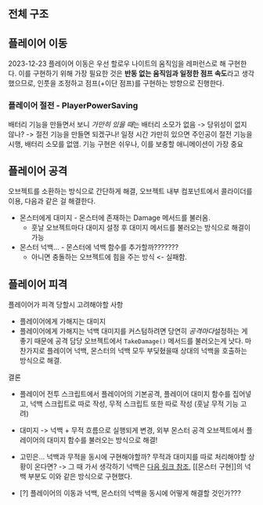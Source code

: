 
## 전체 구조


## 플레이어 이동

2023-12-23
플레이어 이동은 우선 할로우 나이트의 움직임을 레퍼런스로 해 구현한다. 이를 구현하기 위해 가장 필요한 것은 **반동 없는 움직임과 일정한 점프 속도**라고 생각했으므로, 인풋을 조정하고 점프(+이단 점프)를 구현하는 방향으로 진행한다.
### 플레이어 절전 - PlayerPowerSaving

배터리 기능을 만들면서 보니 *가만히 있을 때*는 배터리 소모가 없음
	-> 당위성이 없지 않나? -> 절전 기능을 만들면 되겠구나!
일정 시간 가만히 있으면 주인공이 절전 기능을 시행, 배터리 소모를 없앰.
기능 구현은 쉬우나, 이를 보충할 애니메이션이 가장 중요

## 플레이어 공격

오브젝트를 소환하는 방식으로 간단하게 해결,
오브젝트 내부 컴포넌트에서 콜라이더를 이용, 다음과 같은 걸 해결한다.
- 몬스터에게 대미지 - 몬스터에 존재하는 Damage 메서드를 불러옴.
	- 훗날 오브젝트마다 대미지 설정 후 대미지 메서드를 불러오는 방식으로 해결이 가능
- 몬스터 넉백... - 몬스터에 넉백 함수를 추가할까???????
	- 아니면 충돌하는 오브젝트에 힘을 주는 방식 <- 실패함.

## 플레이어 피격

플레이어가 피격 당할시 고려해야할 사항 
- 플레이어에게 가해지는 대미지
- 플레이어에게 가해지는 넉백
대미지를 커스텀하려면 당연히 *공격마다*설정하는 게 좋기 때문에 공격 담당 오브젝트에서 `TakeDamage()` 메서드를 불러오는게 낫다.
마찬가지로 플레이어 넉백, 몬스터의 넉백 모두 부딪혔을때 상대의 넉백을 호출하는 방식으로 해결.

결론
- 플레이어 전투 스크립트에서 플레이어의 기본공격, 플레이어 대미지 함수를 집어넣고, 넉백 스크립트로 따로 작성, 무적 스크립트 또한 따로 작성 (훗날 무적 기능 고려)
- 대미지 -> 넉백 + 무적 흐름으로 실행되게 변경, 외부 몬스터 공격 오브젝트에서 플레이어의 대미지 함수를 불러오는 방식으로 해결!
- 고민은... 넉백과 무적을 동시에 구현해야할까? 무적과 대미지를 따로 처리해야할 상황이 온다면? -> 그 때 가서 생각하기
넉백은 [다음 링크 참조](https://www.youtube.com/watch?v=Jy1yXbKYW68), [[몬스터 구현]]의 넉백 부분도 이와 같은 방식으로 구현했다.


- [?] 플레이어의 이동과 넉백, 몬스터의 넉백을 동시에 어떻게 해결할 것인가???
